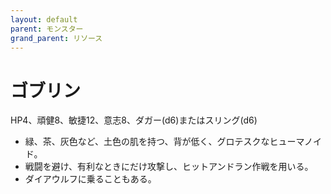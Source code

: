 ```yaml
---
layout: default
parent: モンスター
grand_parent: リソース
---
```


# ゴブリン

HP4、頑健8、敏捷12、意志8、ダガー(d6)またはスリング(d6)

- 緑、茶、灰色など、土色の肌を持つ、背が低く、グロテスクなヒューマノイド。
- 戦闘を避け、有利なときにだけ攻撃し、ヒットアンドラン作戦を用いる。
- ダイアウルフに乗ることもある。